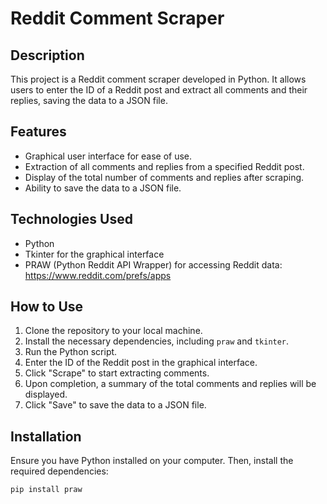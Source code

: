 # Reddit Comment Scraper

## Description
This project is a Reddit comment scraper developed in Python. It allows users to enter the ID of a Reddit post and extract all comments and their replies, saving the data to a JSON file.

## Features
- Graphical user interface for ease of use.
- Extraction of all comments and replies from a specified Reddit post.
- Display of the total number of comments and replies after scraping.
- Ability to save the data to a JSON file.

## Technologies Used
- Python
- Tkinter for the graphical interface
- PRAW (Python Reddit API Wrapper) for accessing Reddit data: https://www.reddit.com/prefs/apps

## How to Use
1. Clone the repository to your local machine.
2. Install the necessary dependencies, including `praw` and `tkinter`.
3. Run the Python script.
4. Enter the ID of the Reddit post in the graphical interface.
5. Click "Scrape" to start extracting comments.
6. Upon completion, a summary of the total comments and replies will be displayed.
7. Click "Save" to save the data to a JSON file.

## Installation
Ensure you have Python installed on your computer. Then, install the required dependencies:

```bash
pip install praw
